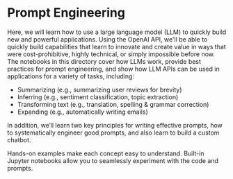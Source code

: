 # Prompt Engineering

Here, we will learn how to use a large language model (LLM) to quickly build new and powerful applications. Using the OpenAI API, we'll be able to quickly build capabilities that learn to innovate and create value in ways that were cost-prohibitive, highly technical, or simply impossible before now. The notebooks in this directory cover how LLMs work, provide best practices for prompt engineering, and show how LLM APIs can be used in applications for a variety of tasks, including:

- Summarizing (e.g., summarizing user reviews for brevity)
- Inferring (e.g., sentiment classification, topic extraction)
- Transforming text (e.g., translation, spelling & grammar correction)
- Expanding (e.g., automatically writing emails)

In addition, we’ll learn two key principles for writing effective prompts, how to systematically engineer good prompts, and also learn to build a custom chatbot. 

Hands-on examples make each concept easy to understand. Built-in Jupyter notebooks allow you to seamlessly experiment with the code and prompts.